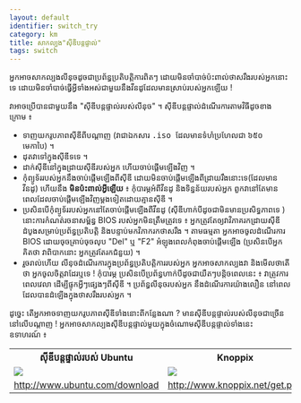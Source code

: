 ```yaml
---
layout: default
identifier: switch_try
category: km
title: សាក​ល្បង"ស៊ីឌី​បន្ត​ផ្ទាល់"
tags: switch
---
```


 អ្នក​អាច​សាក​ល្បង​លីនុច​ដូច​ជា​ប្រព័ន្ធ​ប្រតិបត្តិការ​ពិតៗ ​​ដោយ​មិន​ចាំបាច់​ប៉ះ​ពាល់​​ថាស​រឹង​របស់​អ្នកនោះទេ
ដោយ​មិន​ចាំបាច់​​ធ្វើ​អ្វី​ទាំងអស់​​ជា​មួយ​នឹង​​​វីនដូដែល​មាន​ស្រាប់​របស់​អ្នកឡើយ !

វា​​អាច​ប្រើបាន​ជា​មួយ​នឹង​ "​ស៊ីឌី​បន្ត​ផ្ទាល់​របស់​លីនុច​" ។ ស៊ីឌី​បន្ត​ផ្ទាល់ដំណើរការ​តាម​វិធី​ដូច​ខាងក្រោម ៖ 

<ul>

<li> ទាញយក​រូប​ភាព​ស៊ីឌី​ពីបណ្ដាញ​ (វាជា​ឯកសារ​​ <tt>.iso </tt> 
ដែល​មាន​ទំហំ​ប្រហែលជា ៦៥០ មេកាបៃ) ។ </li>

<li> ដុត​វា​ទៅ​ក្នុង​​ស៊ីឌី​ទទេ​ ។</li>

<li> ដាក់​​ស៊ីឌី​នៅ​ក្នុង​ដ្រាយ​ស៊ីឌី​របស់​អ្នក ហើយ​ចាប់ផ្ដើម​ឡើង​វិញ​ ។ </li>

<li> កុំព្យូទ័រ​របស់​អ្នក​នឹងចាប់ផ្ដើម​ឡើង​ពី​ស៊ីឌី ​ដោយ​មិន​​​ចាប់​ផ្តើម​ឡើង​ពី​ដ្រាយ​រឹង​នោះទេ​
 (ដែលមាន​វីនដូ) ហើយ​នឹង <b>មិន​ប៉ះ​ពាល់អ្វី​ឡើយ</b> ៖
កុំបារម្ភ​អំពី​វីនដូ និង​ទិន្នន័យ​របស់​អ្នក​ ពួក​វា​​​​នៅ​តែមាន​​​ ​ពេល​ដែល​ចាប់​ផ្តើម​ឡើង​វិញ​ម្តង​ទៀត​ដោយ​​គ្មាន​​ស៊ីឌី​ ។ </li>

<li>ប្រសិន​បើ​កុំ​ព្យូទ័រ​របស់​អ្នក​នៅ​តែ​ចាប់​ផ្តើម​ឡើង​​ពី​វីនដូ​ (​ស៊ីឌីហាក់​បី​ដូច​ជាមិន​​មានប្រសិទ្ធភាព​ទេ​ )
នោះ​ការ​កំណត់​រចនាសម្ព័ន្ធ BIOS របស់​​អ្នក​មិន​ត្រឹមត្រូវ​ទេ ៖ អ្នក​ត្រូវ​​​តែ​ឲ្យ​វា​​​វិភាគ​រក​​​ដ្រាយ​ស៊ីឌីដំបូងសម្រាប់​ប្រព័ន្ធ​ប្រតិបត្តិ និង​បន្ទាប់​​មក​វិភាក​រក​​ថាស​​រឹង​ ។ 
តាម​ធម្មតា អ្នក​អាច​ចូលដំណើរ​ការ​ BIOS ដោយ​ចុច​គ្រាប់ចុច​លុប​ "Del" ឬ "F2" 
អំឡុង​ពេល​កំពុង​ចាប់​ផ្តើមឡើង (ប្រសិនបើ​​អ្នក​គិត​ថា វា​ពិបាក​នោះ ​អ្នក​ត្រូវ​តែ​រក​ជំនួយ) ។</li>

<li>រួចរាល់​ហើយ លី​នុច​ដំណើរ​ការ​​ក្នុង​​ប្រព័ន្ធ​​ប្រតិបត្តិការ​របស់​អ្នក​ អ្នក​អាច​សាក​ល្បង​វា​ និង​មើល​ថាតើ​ថា​ អ្នក​ចូល​ចិត្តវា​ដែរឬទេ !
 កុំបារម្ភ ប្រសិន​បើ​ប្រព័ន្ធ​ហាក់​បី​ដូចជា​យឺត​ៗ​បន្តិច​​ពេល​នេះ​ ៖
វា​​ត្រូវ​ការ​ពេលវេលា ​ដើម្បី​​ផ្ទុក​អ្វីៗ​​ផ្សេងៗ​ពី​​​​ស៊ីឌី ។​​ ប្រព័ន្ធ​លីនុច​របស់​អ្នក​ នឹង​ដំណើរការ​យ៉ាង​លឿន នៅពេល​ដែល​បាន​​​ដំឡើង​ក្នុង​​ថាសរឹង​របស់​អ្នក ។
</li>

</ul>

 ដូច្នេះ​ តើ​អ្នក​អាចទាញយករូបភាព​​ស៊ីឌី​ទាំង​​នោះ​ពី​កន្លែង​ណា ? មាន​ស៊ីឌី​បន្តផ្ទាល់​របស់​​លីនុច​​ជា​ច្រើន​នៅ​លើ​បណ្តាញ !
អ្នក​អាច​សាកល្បង​ស៊ីឌី​បន្តផ្ទាល់​មួយ​ក្នុង​ចំណោម​ស៊ីឌី​បន្តផ្ទាល់​ទាំង​នេះ​​ ឧទាហរណ៍ ៖

<table cols="2">
<tr>
<th>ស៊ីឌី​បន្ត​ផ្ទាល់​របស់ Ubuntu </th>
<th>Knoppix</th>
</tr>

<tr>
<td><a href="/img/ubuntu.png"><img src="/img/ubuntu_thumbnail.png" /></a></td>
<td><a href="/img/knoppix.png"><img src="/img/knoppix_thumbnail.png" /></a></td>
</tr>

<tr>
<td><a 
href="http://www.ubuntu.com/download">http://www.ubuntu.com/download</a></td>
<td><a 
href="http://www.knoppix.net/get.php">http://www.knoppix.net/get.php</a></td>
</tr>

</table>

